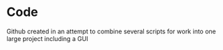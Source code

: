 # Code

Github created in an attempt to combine several scripts for work into one large project including a GUI
